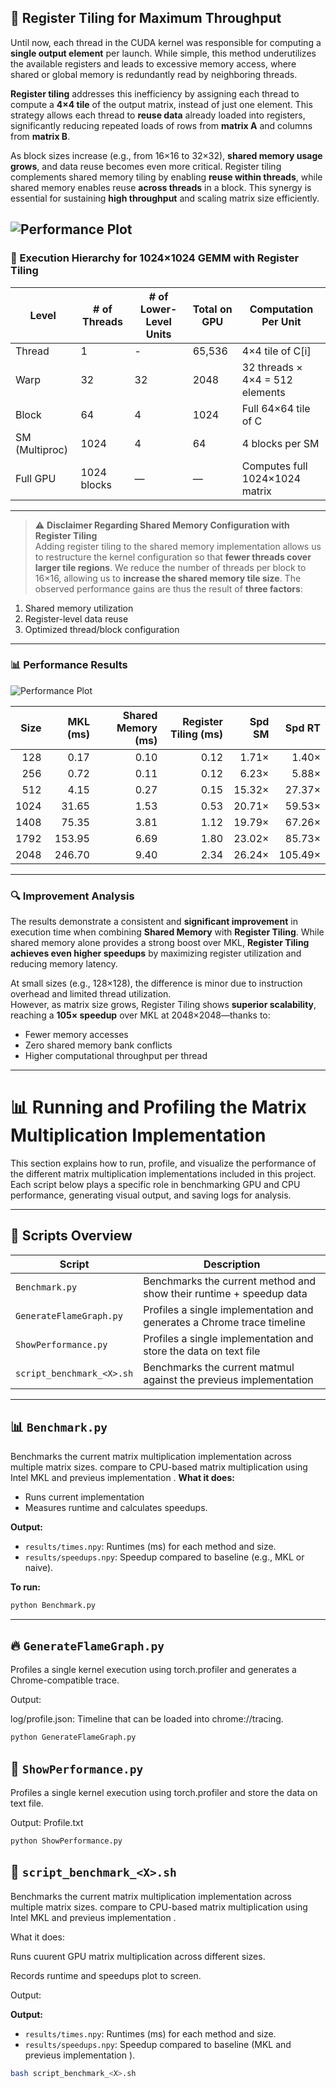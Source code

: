 ## 🧠 Register Tiling for Maximum Throughput

Until now, each thread in the CUDA kernel was responsible for computing a **single output element** per launch. While simple, this method underutilizes the available registers and leads to excessive memory access, where shared or global memory is redundantly read by neighboring threads.

**Register tiling** addresses this inefficiency by assigning each thread to compute a **4×4 tile** of the output matrix, instead of just one element. This strategy allows each thread to **reuse data** already loaded into registers, significantly reducing repeated loads of rows from **matrix A** and columns from **matrix B**.

As block sizes increase (e.g., from 16×16 to 32×32), **shared memory usage grows**, and data reuse becomes even more critical. Register tiling complements shared memory tiling by enabling **reuse within threads**, while shared memory enables reuse **across threads** in a block. This synergy is essential for sustaining **high throughput** and scaling matrix size efficiently.

![Performance Plot](images/regtile.png)
---

### 🧮 Execution Hierarchy for 1024×1024 GEMM with Register Tiling

| **Level**     | **# of Threads** | **# of Lower-Level Units** | **Total on GPU** | **Computation Per Unit**         |
|---------------|------------------|-----------------------------|------------------|----------------------------------|
| Thread        | 1                | -                           | 65,536           | 4×4 tile of C[i]                 |
| Warp          | 32               | 32                          | 2048             | 32 threads × 4×4 = 512 elements |
| Block         | 64               | 4                           | 1024             | Full 64×64 tile of C             |
| SM (Multiproc)| 1024             | 4                           | 64               | 4 blocks per SM                  |
| Full GPU      | 1024 blocks      | —                           | —                | Computes full 1024×1024 matrix   |

---

> ⚠️ **Disclaimer Regarding Shared Memory Configuration with Register Tiling**  
Adding register tiling to the shared memory implementation allows us to restructure the kernel configuration so that **fewer threads cover larger tile regions**. We reduce the number of threads per block to 16×16, allowing us to **increase the shared memory tile size**. The observed performance gains are thus the result of **three factors**:  
1. Shared memory utilization  
2. Register-level data reuse  
3. Optimized thread/block configuration

---

### 📊 Performance Results

![Performance Plot](images/graph.png)

| **Size** | **MKL (ms)** | **Shared Memory (ms)** | **Register Tiling (ms)** | **Spd SM** | **Spd RT** |
|--------:|--------------:|------------------------:|--------------------------:|-----------:|-----------:|
| 128     | 0.17          | 0.10                    | 0.12                      | 1.71×      | 1.40×      |
| 256     | 0.72          | 0.11                    | 0.12                      | 6.23×      | 5.88×      |
| 512     | 4.15          | 0.27                    | 0.15                      | 15.32×     | 27.37×     |
| 1024    | 31.65         | 1.53                    | 0.53                      | 20.71×     | 59.53×     |
| 1408    | 75.35         | 3.81                    | 1.12                      | 19.79×     | 67.26×     |
| 1792    | 153.95        | 6.69                    | 1.80                      | 23.02×     | 85.73×     |
| 2048    | 246.70        | 9.40                    | 2.34                      | 26.24×     | 105.49×    |

---

### 🔍 Improvement Analysis

The results demonstrate a consistent and **significant improvement** in execution time when combining **Shared Memory** with **Register Tiling**. While shared memory alone provides a strong boost over MKL, **Register Tiling achieves even higher speedups** by maximizing register utilization and reducing memory latency.

At small sizes (e.g., 128×128), the difference is minor due to instruction overhead and limited thread utilization.  
However, as matrix size grows, Register Tiling shows **superior scalability**, reaching a **105× speedup** over MKL at 2048×2048—thanks to:
- Fewer memory accesses
- Zero shared memory bank conflicts
- Higher computational throughput per thread


---

# 📊 Running and Profiling the Matrix Multiplication Implementation

This section explains how to run, profile, and visualize the performance of the different matrix multiplication implementations included in this project. Each script below plays a specific role in benchmarking GPU and CPU performance, generating visual output, and saving logs for analysis.

---

## 🔧 Scripts Overview

| Script                   | Description                                                                 |
|--------------------------|-----------------------------------------------------------------------------|
| `Benchmark.py`           | Benchmarks the current method and show their runtime + speedup data         |
| `GenerateFlameGraph.py`  | Profiles a single implementation and generates a Chrome trace timeline      |
| `ShowPerformance.py`     | Profiles a single implementation and store the data on text file            |
| `script_benchmark_<X>.sh`| Benchmarks the current matmul against the previeus implementation           |                     

---

## 📊 `Benchmark.py`

Benchmarks the current matrix multiplication implementation across multiple matrix sizes.
compare to CPU-based matrix multiplication using Intel MKL and previeus implementation .
**What it does:**
- Runs current implementation
- Measures runtime and calculates speedups.

**Output:**
- `results/times.npy`: Runtimes (ms) for each method and size.
- `results/speedups.npy`: Speedup compared to baseline (e.g., MKL or naive).

**To run:**
```bash
python Benchmark.py
```
---
## 🔥 `GenerateFlameGraph.py`

Profiles a single kernel execution using torch.profiler and generates a Chrome-compatible trace.

Output:

log/profile.json: Timeline that can be loaded into chrome://tracing.

```bash
python GenerateFlameGraph.py
```

## 📄 `ShowPerformance.py`

Profiles a single kernel execution using torch.profiler and store the data on text file.

Output:
Profile.txt

```bash
python ShowPerformance.py
```

## 🧪 `script_benchmark_<X>.sh`
Benchmarks the current matrix multiplication implementation across multiple matrix sizes.
compare to CPU-based matrix multiplication using Intel MKL and previeus implementation .

What it does:

Runs cuurent GPU matrix multiplication across different sizes.

Records runtime and speedups plot to screen.

Output:

**Output:**
- `results/times.npy`: Runtimes (ms) for each method and size.
- `results/speedups.npy`: Speedup compared to baseline (MKL and previeus implementation  ).

```bash
bash script_benchmark_<X>.sh
```

